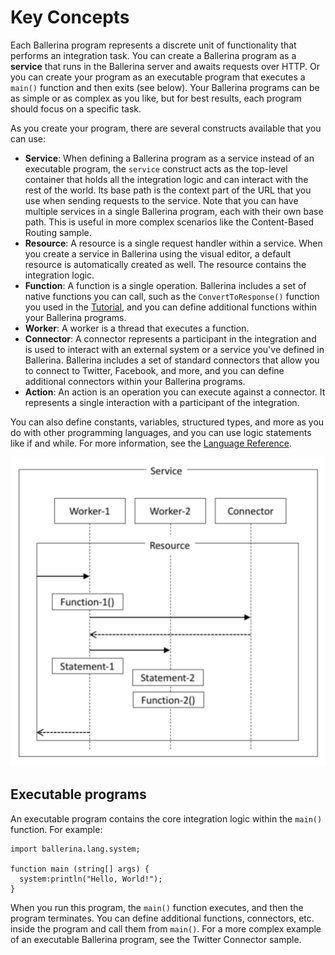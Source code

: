 # Key Concepts

Each Ballerina program represents a discrete unit of functionality that performs an integration task. You can create a Ballerina program as a **service** that runs in the Ballerina server and awaits requests over HTTP. Or you can create your program as an executable program that executes a `main()` function and then exits (see below). Your Ballerina programs can be as simple or as complex as you like, but for best results, each program should focus on a specific task.

As you create your program, there are several constructs available that you can use:

* **Service**: When defining a Ballerina program as a service instead of an executable program, the `service` construct acts as the top-level container that holds all the integration logic and can interact with the rest of the world. Its base path is the context part of the URL that you use when sending requests to the service. Note that you can have multiple services in a single Ballerina program, each with their own base path. This is useful in more complex scenarios like the Content-Based Routing sample. 
* **Resource**: A resource is a single request handler within a service. When you create a service in Ballerina using the visual editor, a default resource is automatically created as well. The resource contains the integration logic.   
* **Function**: A function is a single operation. Ballerina includes a set of native functions you can call, such as the `ConvertToResponse()` function you used in the [Tutorial](tutorials/first-program.md), and you can define additional functions within your Ballerina programs.
* **Worker**: A worker is a thread that executes a function. 
* **Connector**: A connector represents a participant in the integration and is used to interact with an external system or a service you've defined in Ballerina. Ballerina includes a set of standard connectors that allow you to connect to Twitter, Facebook, and more, and you can define additional connectors within your Ballerina programs.
* **Action**: An action is an operation you can execute against a connector. It represents a single interaction with a participant of the integration.

You can also define constants, variables, structured types, and more as you do with other programming languages, and you can use logic statements like if and while. For more information, see the [Language Reference](lang-ref/index.md). 

![alt text](images/Figure1-1.png "Ballerina constructs")

## Executable programs

An executable program contains the core integration logic within the `main()` function. For example:

```
import ballerina.lang.system;

function main (string[] args) {
  system:println("Hello, World!");
}
```

When you run this program, the `main()` function executes, and then the program terminates. You can define additional functions, connectors, etc. inside the program and call them from `main()`. For a more complex example of an executable Ballerina program, see the Twitter Connector sample.
